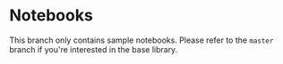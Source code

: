 # Notebooks

This branch only contains sample notebooks. Please refer to the `master` branch if you're interested in the base library.
